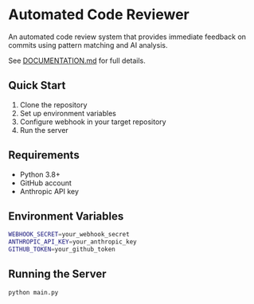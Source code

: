 # Automated Code Reviewer

An automated code review system that provides immediate feedback on commits using pattern matching and AI analysis.

See [DOCUMENTATION.md](DOCUMENTATION.md) for full details.

## Quick Start

1. Clone the repository
2. Set up environment variables
3. Configure webhook in your target repository
4. Run the server

## Requirements

- Python 3.8+
- GitHub account
- Anthropic API key

## Environment Variables

```bash
WEBHOOK_SECRET=your_webhook_secret
ANTHROPIC_API_KEY=your_anthropic_key
GITHUB_TOKEN=your_github_token
```

## Running the Server

```bash
python main.py
```
